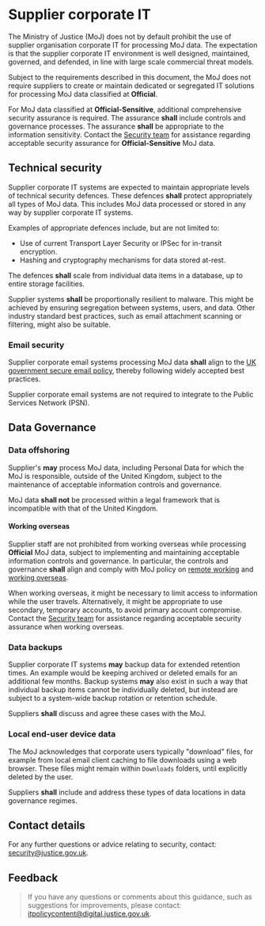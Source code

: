 # Supplier corporate IT

The Ministry of Justice \(MoJ\) does not by default prohibit the use of supplier organisation corporate IT for processing MoJ data. The expectation is that the supplier corporate IT environment is well designed, maintained, governed, and defended, in line with large scale commercial threat models.

Subject to the requirements described in this document, the MoJ does not require suppliers to create or maintain dedicated or segregated IT solutions for processing MoJ data classified at **Official**.

For MoJ data classified at **Official-Sensitive**, additional comprehensive security assurance is required. The assurance **shall** include controls and governance processes. The assurance **shall** be appropriate to the information sensitivity. Contact the [Security team](mailto:security@justice.gov.uk) for assistance regarding acceptable security assurance for **Official-Sensitive** MoJ data.

## Technical security

Supplier corporate IT systems are expected to maintain appropriate levels of technical security defences. These defences **shall** protect appropriately all types of MoJ data. This includes MoJ data processed or stored in any way by supplier corporate IT systems.

Examples of appropriate defences include, but are not limited to:

-   Use of current Transport Layer Security or IPSec for in-transit encryption.
-   Hashing and cryptography mechanisms for data stored at-rest.

The defences **shall** scale from individual data items in a database, up to entire storage facilities.

Supplier systems **shall** be proportionally resilient to malware. This might be achieved by ensuring segregation between systems, users, and data. Other industry standard best practices, such as email attachment scanning or filtering, might also be suitable.

### Email security

Supplier corporate email systems processing MoJ data **shall** align to the [UK government secure email policy](https://www.gov.uk/guidance/securing-government-email), thereby following widely accepted best practices.

Supplier corporate email systems are not required to integrate to the Public Services Network \(PSN\).

## Data Governance

### Data offshoring

Supplier's **may** process MoJ data, including Personal Data for which the MoJ is responsible, outside of the United Kingdom, subject to the maintenance of acceptable information controls and governance.

MoJ data **shall not** be processed within a legal framework that is incompatible with that of the United Kingdom.

#### Working overseas

Supplier staff are not prohibited from working overseas while processing **Official** MoJ data, subject to implementing and maintaining acceptable information controls and governance. In particular, the controls and governance **shall** align and comply with MoJ policy on [remote working](remote-working.md) and [working overseas](accessing-moj-it-systems-from-overseas.md).

When working overseas, it might be necessary to limit access to information while the user travels. Alternatively, it might be appropriate to use secondary, temporary accounts, to avoid primary account compromise. Contact the [Security team](mailto:security@justice.gov.uk) for assistance regarding acceptable security assurance when working overseas.

### Data backups

Supplier corporate IT systems **may** backup data for extended retention times. An example would be keeping archived or deleted emails for an additional few months. Backup systems **may** also exist in such a way that individual backup items cannot be individually deleted, but instead are subject to a system-wide backup rotation or retention schedule.

Suppliers **shall** discuss and agree these cases with the MoJ.

### Local end-user device data

The MoJ acknowledges that corporate users typically "download" files, for example from local email client caching to file downloads using a web browser. These files might remain within `Downloads` folders, until explicitly deleted by the user.

Suppliers **shall** include and address these types of data locations in data governance regimes.

## Contact details

For any further questions or advice relating to security, contact: [security@justice.gov.uk](mailto:security@justice.gov.uk).

## Feedback

> If you have any questions or comments about this guidance, such as suggestions for improvements, please contact: [itpolicycontent@digital.justice.gov.uk](mailto:itpolicycontent@digital.justice.gov.uk).


